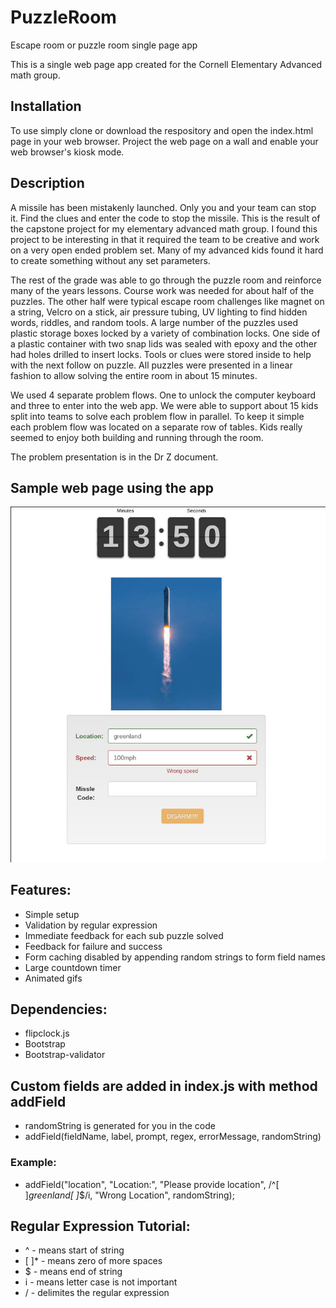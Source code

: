 # PuzzleRoom
Escape room or puzzle room single page app

This is a single web page app created for the Cornell Elementary Advanced math group. 

## Installation 
To use simply clone or download the respository and open the index.html page in your web browser. Project the web page on a wall and enable your web browser's kiosk mode. 

## Description

A missile has been mistakenly launched. Only you and your team can stop it. Find the clues and enter the code to stop the missile. This is the result of the capstone project for my elementary advanced math group. I found this project to be interesting in that it required the team to be creative and work on a very open ended problem set. Many of my advanced kids found it hard to create something without any set parameters. 

The rest of the grade was able to go through the puzzle room and reinforce many of the years lessons. Course work was needed for about half of the puzzles. The other half were typical escape room challenges like magnet on a string, Velcro on a stick, air pressure tubing, UV lighting to find hidden words, riddles, and random tools. A large number of the puzzles used plastic storage boxes locked by a variety of combination locks. One side of a plastic container with two snap lids was sealed with epoxy and the other had holes drilled to insert locks. Tools or clues were stored inside to help with the next follow on puzzle. All puzzles were presented in a linear fashion to allow solving the entire room in about 15 minutes.

We used 4 separate problem flows. One to unlock the computer keyboard and three to enter into the web app. We were able to support about 15 kids split into teams to solve each problem flow in parallel. To keep it simple each problem flow was located on a separate row of tables. Kids really seemed to enjoy both building and running through the room. 

The problem presentation is in the Dr Z document. 

## Sample web page using the app
![Sample Image](images/Sample.jpg "Sample Page")

## Features:
* Simple setup
* Validation by regular expression
* Immediate feedback for each sub puzzle solved
* Feedback for failure and success
* Form caching disabled by appending random strings to form field names
* Large countdown timer
* Animated gifs

## Dependencies:
* flipclock.js
* Bootstrap
* Bootstrap-validator

## Custom fields are added in index.js with method addField
*  randomString is generated for you in the code
*  addField(fieldName, label, prompt, regex, errorMessage, randomString)
  
### Example:
*  addField("location", "Location:", "Please provide location",
            /^[ ]*greenland[ ]*$/i, "Wrong Location", randomString);
            
## Regular Expression Tutorial:
*    ^ - means start of string
*    [ ]* - means zero of more spaces
*    $ - means end of string
*    i - means letter case is not important
*    / - delimites the regular expression
